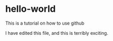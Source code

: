 # hello-world
This is a tutorial on how to use github

I have edited this file, and this is terribly exciting.
